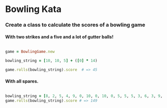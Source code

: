 # Bowling Kata

### Create a class to calculate the scores of a bowling game

#### With two strikes and a five and a lot of gutter balls!
``` ruby

game = BowlingGame.new

bowling_string = [10, 10, 5] + ([0] * 14)

game.rolls(bowling_string).score  # => 45

```

#### With all spares.
``` ruby

bowling_string = [8, 2, 5, 4, 9, 0, 10, 0, 10, 0, 5, 5, 5, 3, 6, 3, 9, 1, 9, 1, 10]
game.rolls(bowling_string).score # => 149

```
